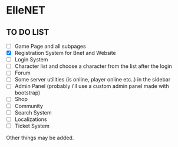 # ElleNET


## TO DO LIST

- [ ] Game Page and all subpages
- [x] Registration System for Bnet and Website
- [ ] Login System
- [ ] Character list and choose a character from the list after the login
- [ ] Forum
- [ ] Some server utilities (is online, player online etc..) in the sidebar
- [ ] Admin Panel (probably i'll use a custom admin panel made with bootstrap)
- [ ] Shop
- [ ] Community 
- [ ] Search System
- [ ] Localizations
- [ ] Ticket System

Other things may be added.
